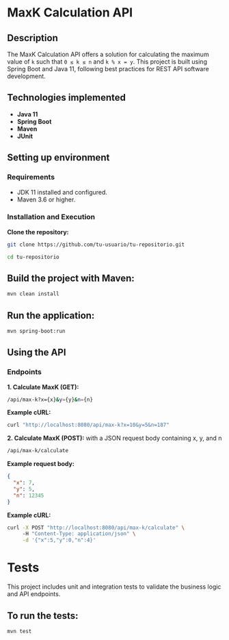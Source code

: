 # MaxK Calculation API

## Description
The MaxK Calculation API offers a solution for calculating the maximum value of `k` such that `0 ≤ k ≤ n` and `k % x = y`. This project is built using Spring Boot and Java 11, following best practices for REST API software development.

## Technologies implemented
- **Java 11**
- **Spring Boot**
- **Maven**
- **JUnit**

## Setting up environment
### Requirements
- JDK 11 installed and configured.
- Maven 3.6 or higher.

### Installation and Execution
**Clone the repository:**
   ```bash
   git clone https://github.com/tu-usuario/tu-repositorio.git
   ```

   ```bash
   cd tu-repositorio
   ```

## Build the project with Maven:
```bash
mvn clean install
```

## Run the application:
```bash
mvn spring-boot:run
```

## Using the API
### Endpoints
**1. Calculate MaxK (GET):**
```bash
/api/max-k?x={x}&y={y}&n={n}
```

**Example cURL:**
```bash
curl "http://localhost:8080/api/max-k?x=10&y=5&n=187"
``` 

**2. Calculate MaxK (POST):**
with a JSON request body containing x, y, and n
```bash
/api/max-k/calculate
```
**Example request body:**
```json
{
  "x": 7,
  "y": 5,
  "n": 12345
}
```

**Example cURL:**
```bash
curl -X POST "http://localhost:8080/api/max-k/calculate" \              ok 
     -H "Content-Type: application/json" \
     -d '{"x":5,"y":0,"n":4}'
```

# Tests
This project includes unit and integration tests to validate the business logic and API endpoints.

## To run the tests:
```bash
mvn test
```


